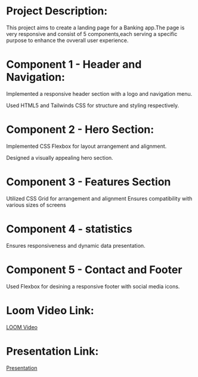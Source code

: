 # Project Description:
This project aims to create a landing page for a Banking app.The page is very responsive and consist of 5 components,each serving a specific purpose to enhance the ovverall user experience.

# Component 1 - Header and Navigation:

Implemented a responsive header section with a logo and navigation menu.

Used HTML5 and Tailwinds CSS for structure and styling respectively.

# Component 2 - Hero Section:

Implemented CSS Flexbox for layout arrangement and alignment.

Designed a visually appealing hero section.

# Component 3 - Features Section

Utilized CSS Grid for arrangement and alignment
Ensures compatibility with various sizes of screens

# Component 4 - statistics

Ensures responsiveness and dynamic data presentation.

# Component 5 - Contact and Footer

Used Flexbox for desining a responsive footer with social media icons. 





# Loom Video Link:
[LOOM Video](https://www.loom.com/share/929a68f5fbe64a2e8e5c4b8f2c6f40cf?sid=f29473af-e43f-4279-a6c6-942bf79d14b1)

# Presentation Link:
[Presentation](https://docs.google.com/presentation/d/1XQFBtGywQKNJL_RgzkCoQ25wZeuIFGKEoyrxJu7GtN4/edit?usp=sharing)
